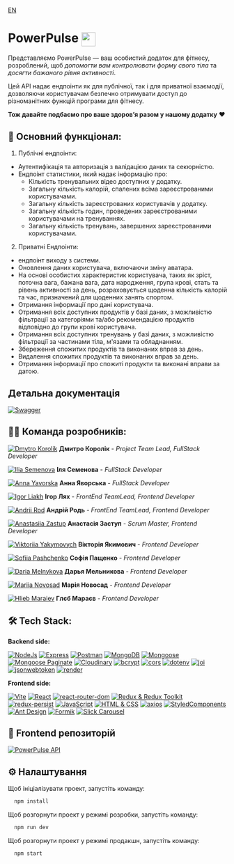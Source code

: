[EN](https://github.com/KorolikD/project-Qwerty2024-front/blob/main/README.md)

# PowerPulse <img align="center" width="32" height="32" src="https://raw.githubusercontent.com/KorolikD/project-Qwerty2024-front/main/public/favicon.ico">

Представляємо PowerPulse — ваш особистий додаток для фітнесу, розроблений, щоб *допомогти вам контролювати форму свого тіла* та *досягти бажаного рівня активності*.

Цей API надає ендпоінти як для публічної, так і для приватної взаємодії, дозволяючи користувачам безпечно отримувати доступ до різноманітних функцій програми для фітнесу.

**Тож давайте подбаємо про ваше здоров’я разом у нашому додатку** ❤️

## 🔧 Основний функціонал:

1. Публічні ендпоінти:
- Аутентифікація та авторизація з валідацією даних та секюрністю.
- Ендпоінт статистики, який надає інформацію про:
  - Кількість тренувальних відео доступних у додатку.
  - Загальну кількість калорій, спалених всіма зареєстрованими користувачами.
  - Загальну кількість зареєстрованих користувачів у додатку.
  - Загальну кількість годин, проведених зареєстрованими користувачами на тренуваннях.
  - Загальну кількість тренувань, завершених зареєстрованими користувачами.
2. Приватні Ендпоінти:
- ендпоінт виходу з системи.
- Оновлення даних користувача, включаючи зміну аватара.
- На основі особистих характеристик користувача, таких як зріст, поточна вага, бажана вага, дата народження, група крові, стать та рівень активності за день, розраховується щоденна кількість калорій та час, призначений для щоденних занять спортом.
- Отримання інформації про дані користувача.
- Отримання всіх доступних продуктів у базі даних, з можливістю фільтрації за категоріями та/або рекомендацією продуктів відповідно до групи крові користувача.
- Отримання всіх доступних тренувань у базі даних, з можливістю фільтрації за частинами тіла, м'язами та обладнанням.
- Збереження спожитих продуктів та виконаних вправ за день.
- Видалення спожитих продуктів та виконаних вправ за день.
- Отримання інформації про спожиті продукти та виконані вправи за датою.

## Детальна документація

[![Swagger](https://img.shields.io/badge/-Swagger-85EA2D?logo=Swagger&logoColor=white)](https://project-qwerty2024-back.onrender.com/api-docs/#/)

## 👨‍💻 Команда розробників:

[![Dmytro Korolik](https://img.shields.io/badge/git_hub-262625?style=for-the-badge&logo=github&logoColor=white)](https://github.com/KorolikD) **Дмитро Королік** - *Project Team Lead, FullStack Developer*

[![Ilia Semenova](https://img.shields.io/badge/git_hub-262625?style=for-the-badge&logo=github&logoColor=white)](https://github.com/ILIANASEMENOVA) **Іля Семенова** - *FullStack Developer*

[![Anna Yavorska](https://img.shields.io/badge/git_hub-262625?style=for-the-badge&logo=github&logoColor=white)](https://github.com/Anna-Yavorska) **Анна Яворська** - *FullStack Developer*

[![Igor Liakh](https://img.shields.io/badge/git_hub-262625?style=for-the-badge&logo=github&logoColor=white)](https://github.com/igorlyakh) **Ігор Лях** - *FrontEnd TeamLead, Frontend Developer*

[![Andrii Rod](https://img.shields.io/badge/git_hub-262625?style=for-the-badge&logo=github&logoColor=white)](https://github.com/AndriiRod) **Андрій Родь** - *FrontEnd TeamLead, Frontend Developer*

[![Anastasiia Zastup](https://img.shields.io/badge/git_hub-262625?style=for-the-badge&logo=github&logoColor=white)](https://github.com/AnastasiiaZastup) **Анастасія Заступ** - *Scrum Master, Frontend Developer*

[![Viktoriia Yakymovych](https://img.shields.io/badge/git_hub-262625?style=for-the-badge&logo=github&logoColor=white)](https://github.com/ViktoriiaYakymovych) **Вікторія Якимович** - *Frontend Developer*

[![Sofiia Pashchenko](https://img.shields.io/badge/git_hub-262625?style=for-the-badge&logo=github&logoColor=white)](https://github.com/Sofiia-28) **Софія Пащенко** - *Frontend Developer*

[![Daria Melnykova](https://img.shields.io/badge/git_hub-262625?style=for-the-badge&logo=github&logoColor=white)](https://github.com/dmelnykova) **Дарья Мельникова** - *Frontend Developer*

[![Mariia Novosad](https://img.shields.io/badge/git_hub-262625?style=for-the-badge&logo=github&logoColor=white)](https://github.com/avemasha) **Марія Новосад** - *Frontend Developer*

[![Hlieb Maraiev](https://img.shields.io/badge/git_hub-262625?style=for-the-badge&logo=github&logoColor=white)](https://github.com/Velms) **Глєб Мараєв** - *Frontend Developer*

## 🛠 Tech Stack:

**Backend side:**

[![NodeJs](https://img.shields.io/badge/-Node.js-339933?logo=node.js&logoColor=white)](https://nodejs.org/)
[![Express](https://img.shields.io/badge/-Express-000000?logo=express&logoColor=white)](https://expressjs.com/)
[![Postman](https://img.shields.io/badge/-Postman-FF6C37?logo=postman&logoColor=white)](https://www.postman.com/)
[![MongoDB](https://img.shields.io/badge/-MongoDB-47A248?logo=mongodb&logoColor=white)](https://docs.mongodb.com/)
[![Mongoose](https://img.shields.io/badge/-Mongoose-47A248?logo=mongoose&logoColor=white)](https://mongoosejs.com/docs/)
[![Mongoose Paginate](https://img.shields.io/badge/-Mongoose_Paginate-47A248?logo=mongoose&logoColor=white)](https://www.npmjs.com/package/mongoose-paginate-v2)
[![Cloudinary](https://img.shields.io/badge/-Cloudinary-4285F4?logo=cloudinary&logoColor=white)](https://cloudinary.com/documentation)
[![bcrypt](https://img.shields.io/badge/-bcrypt-430089?logo=npm&logoColor=white)](https://www.npmjs.com/package/bcrypt)
[![cors](https://img.shields.io/badge/-cors-FF6C37?logo=npm&logoColor=white)](https://www.npmjs.com/package/cors)
[![dotenv](https://img.shields.io/badge/-dotenv-00C7B7?logo=npm&logoColor=white)](https://www.npmjs.com/package/dotenv)
[![joi](https://img.shields.io/badge/-joi-F7DF1E?logo=npm&logoColor=black)](https://github.com/sideway/joi)
[![jsonwebtoken](https://img.shields.io/badge/-jsonwebtoken-000000?logo=jsonwebtokens&logoColor=white)](https://www.npmjs.com/package/jsonwebtoken)
[![render](https://img.shields.io/badge/-render-008080?logo=npm&logoColor=white)](https://render.com/)

**Frontend side:**

[![Vite](https://img.shields.io/badge/-Vite-646CFF?logo=vite&logoColor=white)](https://vitejs.dev/)
[![React](https://img.shields.io/badge/-React-blue?logo=react&logoColor=white)](https://reactjs.org/)
[![react-router-dom](https://img.shields.io/badge/-react--router--dom-CA4245?logo=react-router&logoColor=white)](https://reactrouter.com/)
[![Redux & Redux Toolkit](https://img.shields.io/badge/-Redux%20%26%20Redux%20Toolkit-764ABC?logo=redux&logoColor=white)](https://redux.js.org/)
[![redux-persist](https://img.shields.io/badge/-redux--persist-764ABC?logo=redux&logoColor=white)](https://github.com/rt2zz/redux-persist)
[![JavaScript](https://img.shields.io/badge/-JavaScript-F7DF1E?logo=javascript&logoColor=black)](https://developer.mozilla.org/en-US/docs/Web/JavaScript)
[![HTML & CSS](https://img.shields.io/badge/-HTML%20%26%20CSS-E34F26?logo=html5&logoColor=white)](https://developer.mozilla.org/en-US/docs/Web/HTML)
[![axios](https://img.shields.io/badge/-axios-009688?logo=axios&logoColor=white)](https://axios-http.com/)
[![StyledComponents](https://img.shields.io/badge/-StyledComponents-DB7093?logo=styled-components&logoColor=white)](https://styled-components.com/)
[![Ant Design](https://img.shields.io/badge/-Ant_Design-0170FE?logo=ant-design&logoColor=white)](https://ant.design/)
[![Formik](https://img.shields.io/badge/-Formik-F49C20?logo=formik&logoColor=white)](https://formik.org/)
[![Slick Carousel](https://img.shields.io/badge/-Slick_Carousel-000000?logo=slick&logoColor=white)](https://www.npmjs.com/package/slick-carousel)

## 🔗 Frontend репозиторій 

[![PowerPulse API](https://img.shields.io/badge/powerpulse-262625?style=for-the-badge&logo=github&logoColor=white)](https://github.com/KorolikD/project-Qwerty2024-front)

## ⚙️ Налаштування

Щоб ініціалізувати проект, запустіть команду:

```bash
  npm install
```

Щоб розгорнути проект у режимі розробки, запустіть команду: 

```bash
  npm run dev
```

Щоб розгорнути проект у режимі продакшн, запустіть команду:

```bash
  npm start
```
